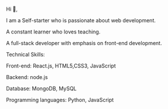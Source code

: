 Hi 👋, 

I am a Self-starter who is passionate about web development. 

A constant learner who loves teaching.

A full-stack developer with emphasis on front-end development.

Technical Skills:

Front-end: React.js, HTML5,CSS3, JavaScript

Backend: node.js

Database: MongoDB, MySQL

Programming languages: Python, JavaScript

